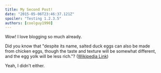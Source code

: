```yaml
---
title: My Second Post!
date: "2015-05-06T23:46:37.121Z"
spoiler: "Testing 1.2.3.5"
authors: [coolguy1990]
---
```


Wow! I love blogging so much already.

Did you know that "despite its name, salted duck eggs can also be made from
chicken eggs, though the taste and texture will be somewhat different, and the
egg yolk will be less rich."?
([Wikipedia Link](http://en.wikipedia.org/wiki/Salted_duck_egg))

Yeah, I didn't either.
